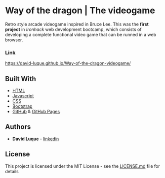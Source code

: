 # Way of the dragon | The videogame

Retro style arcade videogame inspired in Bruce Lee. This was the **first project** in *Ironhack* web development bootcamp, which consists of developing a complete functional video game that can be runned in a web browser.

### Link
https://david-luque.github.io/Way-of-the-dragon-videogame/


## Built With

* [HTML](https://en.wikipedia.org/wiki/HTML) <br>
* [Javascript](https://en.wikipedia.org/wiki/JavaScript) <br>
* [CSS](https://en.wikipedia.org/wiki/CSS) <br>
* [Bootstrap](https://getbootstrap.com/) <br>
* [GitHub](https://en.wikipedia.org/wiki/GitHub) & [GitHub Pages](https://pages.github.com/)


## Authors

* **David Luque** - [linkedin](https://www.linkedin.com/in/david-luque-alba/)


## License

This project is licensed under the MIT License - see the [LICENSE.md](LICENSE.md) file for details
